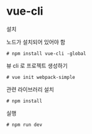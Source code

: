 vue-cli
===========================
설치

노드가 설치되어 있어야 함

    # npm install vue-cli -global

뷰 cli 로 프로젝트 생성하기

    # vue init webpack-simple
    
관련 라이브러리 설치
    
    # npm install

실행

    # npm run dev   
   
